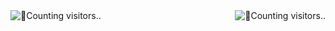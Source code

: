 <img align='right' alt='🔄️Counting visitors..' src='https://visitor-badge.laobi.icu/badge?page_id=jaydev-1510.jaydev-1510&left_color=rgb(0,122,255)&right_color=rgb(13,17,23)' /> 

<img align='center' alt='🔄️Counting visitors..' src="https://svg-banners.vercel.app/api?type=luminance&text1=Hey,%20I'm%20Jaydev&width=800&height=200" /> 
